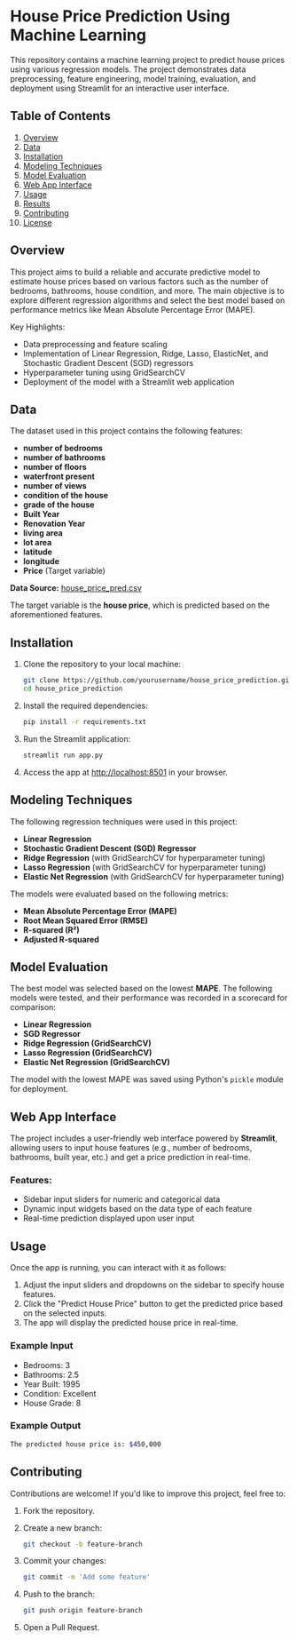 # House Price Prediction Using Machine Learning

This repository contains a machine learning project to predict house prices using various regression models. The project demonstrates data preprocessing, feature engineering, model training, evaluation, and deployment using Streamlit for an interactive user interface.

## Table of Contents

1. [Overview](#overview)
2. [Data](#data)
3. [Installation](#installation)
4. [Modeling Techniques](#modeling-techniques)
5. [Model Evaluation](#model-evaluation)
6. [Web App Interface](#web-app-interface)
7. [Usage](#usage)
8. [Results](#results)
9. [Contributing](#contributing)
10. [License](#license)

## Overview

This project aims to build a reliable and accurate predictive model to estimate house prices based on various factors such as the number of bedrooms, bathrooms, house condition, and more. The main objective is to explore different regression algorithms and select the best model based on performance metrics like Mean Absolute Percentage Error (MAPE).

Key Highlights:
- Data preprocessing and feature scaling
- Implementation of Linear Regression, Ridge, Lasso, ElasticNet, and Stochastic Gradient Descent (SGD) regressors
- Hyperparameter tuning using GridSearchCV
- Deployment of the model with a Streamlit web application

## Data

The dataset used in this project contains the following features:
- **number of bedrooms**
- **number of bathrooms**
- **number of floors**
- **waterfront present**
- **number of views**
- **condition of the house**
- **grade of the house**
- **Built Year**
- **Renovation Year**
- **living area**
- **lot area**
- **latitude**
- **longitude**
- **Price** (Target variable)

**Data Source:** [house_price_pred.csv](./house_price_pred.csv)

The target variable is the **house price**, which is predicted based on the aforementioned features.

## Installation

1. Clone the repository to your local machine:

    ```bash
    git clone https://github.com/yourusername/house_price_prediction.git
    cd house_price_prediction
    ```

2. Install the required dependencies:

    ```bash
    pip install -r requirements.txt
    ```

3. Run the Streamlit application:

    ```bash
    streamlit run app.py
    ```

4. Access the app at [http://localhost:8501](http://localhost:8501) in your browser.

## Modeling Techniques

The following regression techniques were used in this project:

- **Linear Regression**
- **Stochastic Gradient Descent (SGD) Regressor**
- **Ridge Regression** (with GridSearchCV for hyperparameter tuning)
- **Lasso Regression** (with GridSearchCV for hyperparameter tuning)
- **Elastic Net Regression** (with GridSearchCV for hyperparameter tuning)

The models were evaluated based on the following metrics:

- **Mean Absolute Percentage Error (MAPE)**
- **Root Mean Squared Error (RMSE)**
- **R-squared (R²)**
- **Adjusted R-squared**

## Model Evaluation

The best model was selected based on the lowest **MAPE**. The following models were tested, and their performance was recorded in a scorecard for comparison:

- **Linear Regression**
- **SGD Regressor**
- **Ridge Regression (GridSearchCV)**
- **Lasso Regression (GridSearchCV)**
- **Elastic Net Regression (GridSearchCV)**

The model with the lowest MAPE was saved using Python's `pickle` module for deployment.

## Web App Interface

The project includes a user-friendly web interface powered by **Streamlit**, allowing users to input house features (e.g., number of bedrooms, bathrooms, built year, etc.) and get a price prediction in real-time.

### Features:

- Sidebar input sliders for numeric and categorical data
- Dynamic input widgets based on the data type of each feature
- Real-time prediction displayed upon user input

## Usage

Once the app is running, you can interact with it as follows:

1. Adjust the input sliders and dropdowns on the sidebar to specify house features.
2. Click the "Predict House Price" button to get the predicted price based on the selected inputs.
3. The app will display the predicted house price in real-time.

### Example Input

- Bedrooms: 3
- Bathrooms: 2.5
- Year Built: 1995
- Condition: Excellent
- House Grade: 8

### Example Output

```bash
The predicted house price is: $450,000
```
## Contributing

Contributions are welcome! If you'd like to improve this project, feel free to:

1. Fork the repository.
2. Create a new branch: 

    ```bash
    git checkout -b feature-branch
    ```

3. Commit your changes: 

    ```bash
    git commit -m 'Add some feature'
    ```

4. Push to the branch: 

    ```bash
    git push origin feature-branch
    ```

5. Open a Pull Request.
